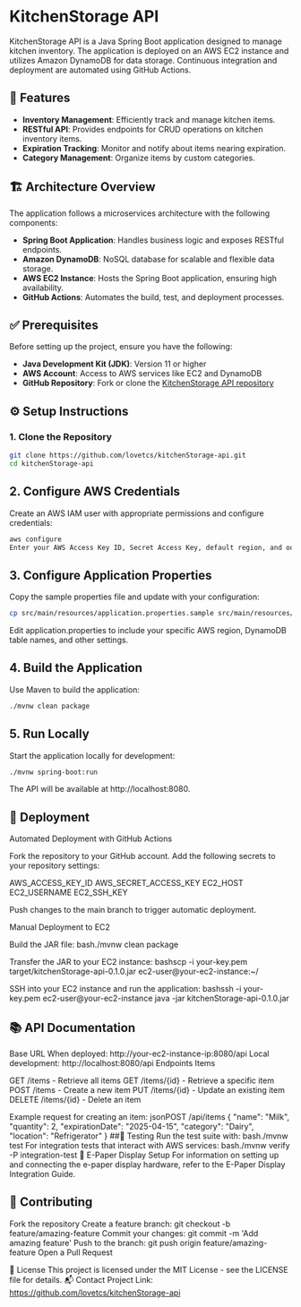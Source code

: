 # KitchenStorage API
KitchenStorage API is a Java Spring Boot application designed to manage kitchen inventory. The application is deployed on an AWS EC2 instance and utilizes Amazon DynamoDB for data storage. Continuous integration and deployment are automated using GitHub Actions.

## 🚀 Features
- **Inventory Management**: Efficiently track and manage kitchen items.
- **RESTful API**: Provides endpoints for CRUD operations on kitchen inventory items.
- **Expiration Tracking**: Monitor and notify about items nearing expiration.
- **Category Management**: Organize items by custom categories.

## 🏗️ Architecture Overview
The application follows a microservices architecture with the following components:
- **Spring Boot Application**: Handles business logic and exposes RESTful endpoints.
- **Amazon DynamoDB**: NoSQL database for scalable and flexible data storage.
- **AWS EC2 Instance**: Hosts the Spring Boot application, ensuring high availability.
- **GitHub Actions**: Automates the build, test, and deployment processes.

## ✅ Prerequisites
Before setting up the project, ensure you have the following:
- **Java Development Kit (JDK)**: Version 11 or higher
- **AWS Account**: Access to AWS services like EC2 and DynamoDB
- **GitHub Repository**: Fork or clone the [KitchenStorage API repository](https://github.com/lovetcs/kitchenStorage-api)

## ⚙️ Setup Instructions
### 1. Clone the Repository
```bash
git clone https://github.com/lovetcs/kitchenStorage-api.git
cd kitchenStorage-api
```
## 2. Configure AWS Credentials
Create an AWS IAM user with appropriate permissions and configure credentials:
```bash
aws configure
Enter your AWS Access Key ID, Secret Access Key, default region, and output format when prompted.
```
## 3. Configure Application Properties
Copy the sample properties file and update with your configuration:
```bash
cp src/main/resources/application.properties.sample src/main/resources/application.properties
```
Edit application.properties to include your specific AWS region, DynamoDB table names, and other settings.
## 4. Build the Application
Use Maven to build the application:
```bash
./mvnw clean package
```
## 5. Run Locally
Start the application locally for development:
```bash
./mvnw spring-boot:run
```
The API will be available at http://localhost:8080.
## 🚢 Deployment
Automated Deployment with GitHub Actions

Fork the repository to your GitHub account.
Add the following secrets to your repository settings:

AWS_ACCESS_KEY_ID
AWS_SECRET_ACCESS_KEY
EC2_HOST
EC2_USERNAME
EC2_SSH_KEY


Push changes to the main branch to trigger automatic deployment.

Manual Deployment to EC2

Build the JAR file:
bash./mvnw clean package

Transfer the JAR to your EC2 instance:
bashscp -i your-key.pem target/kitchenStorage-api-0.1.0.jar ec2-user@your-ec2-instance:~/

SSH into your EC2 instance and run the application:
bashssh -i your-key.pem ec2-user@your-ec2-instance
java -jar kitchenStorage-api-0.1.0.jar


## 📚 API Documentation
Base URL
When deployed: http://your-ec2-instance-ip:8080/api
Local development: http://localhost:8080/api
Endpoints
Items

GET /items - Retrieve all items
GET /items/{id} - Retrieve a specific item
POST /items - Create a new item
PUT /items/{id} - Update an existing item
DELETE /items/{id} - Delete an item


Example request for creating an item:
jsonPOST /api/items
{
  "name": "Milk",
  "quantity": 2,
  "expirationDate": "2025-04-15",
  "category": "Dairy",
  "location": "Refrigerator"
}
 ##🧪 Testing
Run the test suite with:
bash./mvnw test
For integration tests that interact with AWS services:
bash./mvnw verify -P integration-test
🧩 E-Paper Display Setup
For information on setting up and connecting the e-paper display hardware, refer to the E-Paper Display Integration Guide.
## 🤝 Contributing

Fork the repository
Create a feature branch: git checkout -b feature/amazing-feature
Commit your changes: git commit -m 'Add amazing feature'
Push to the branch: git push origin feature/amazing-feature
Open a Pull Request

📄 License
This project is licensed under the MIT License - see the LICENSE file for details.
📬 Contact
Project Link: https://github.com/lovetcs/kitchenStorage-api
